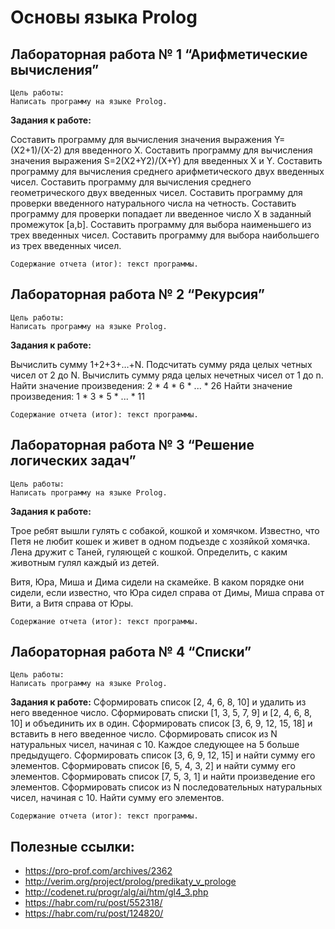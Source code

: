﻿# Основы языка Prolog

## Лабораторная работа № 1 “Арифметические вычисления”
	Цель работы: 
	Написать программу на языке Prolog.
**Задания к работе:**

Составить программу для вычисления значения выражения Y=(X2+1)/(X-2) для введенного X.
Составить программу для вычисления значения выражения S=2(X2+Y2)/(X+Y) для введенных X и Y.
Составить программу для вычисления среднего арифметического двух введенных чисел.
Составить программу для вычисления среднего геометрического двух введенных чисел. 
Составить программу для проверки введенного натурального числа на четность. 
Составить программу для проверки попадает ли введенное число X в заданный промежуток [a,b].
Составить программу для выбора наименьшего из трех введенных чисел.
Составить программу для выбора наибольшего из трех введенных чисел.
	
	Содержание отчета (итог): текст программы.



## Лабораторная работа № 2 “Рекурсия” 
	Цель работы: 
	Написать программу на языке Prolog.
**Задания к работе:**

Вычислить сумму  1+2+3+…+N.
Подсчитать сумму ряда целых четных чисел от 2 до N.
Вычислить сумму ряда целых нечетных чисел от 1 до n.
Найти значение произведения:        2 * 4 * 6 * ... * 26
Найти значение произведения:        1 * 3 * 5 * ... * 11

	Содержание отчета (итог): текст программы.


## Лабораторная работа № 3 “Решение логических задач” 
	Цель работы: 
	Написать программу на языке Prolog.
**Задания к работе:**

Трое ребят вышли гулять с собакой, кошкой и хомячком. 
Известно, что Петя не любит кошек и живет в одном подъезде с хозяйкой хомячка. 
Лена дружит с Таней, гуляющей с кошкой. 
Определить, с каким животным гулял каждый из детей. 

Витя, Юра, Миша и Дима сидели на скамейке. 
В каком порядке они сидели, если известно, что 
Юра сидел справа от Димы, 
Миша справа от Вити, а 
Витя справа от Юры. 


	Содержание отчета (итог): текст программы.

## Лабораторная работа № 4 “Списки”
	Цель работы: 
	Написать программу на языке Prolog.
**Задания к работе:**
Сформировать список [2, 4, 6, 8, 10] и удалить из него введенное число.
Сформировать списки [1, 3, 5, 7, 9] и  [2, 4, 6, 8, 10] и объединить их в один.
Сформировать список [3, 6, 9, 12, 15, 18] и вставить в него введенное число.
Сформировать список из N натуральных чисел, начиная с 10. Каждое следующее на 5 больше предыдущего.
Сформировать список [3, 6, 9, 12, 15] и найти сумму его элементов.
Сформировать список [6, 5, 4, 3, 2] и найти сумму его элементов.
Сформировать список [7, 5, 3, 1] и найти произведение  его элементов.
Сформировать список из N последовательных натуральных чисел, начиная с 10. Найти сумму его элементов.

	Содержание отчета (итог): текст программы.


## Полезные ссылки:

- https://pro-prof.com/archives/2362
- http://verim.org/project/prolog/predikaty_v_prologe
- http://codenet.ru/progr/alg/ai/htm/gl4_3.php
- https://habr.com/ru/post/552318/
- https://habr.com/ru/post/124820/